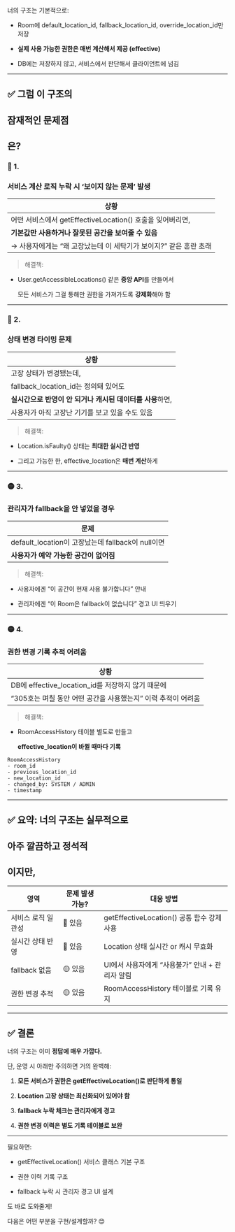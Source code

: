 
너의 구조는 기본적으로:

- Room에 default_location_id, fallback_location_id, override_location_id만 저장
    
- **실제 사용 가능한 권한은 매번 계산해서 제공 (effective)**
    
- DB에는 저장하지 않고, 서비스에서 판단해서 클라이언트에 넘김
    

---

## **✅ 그럼 이 구조의** 

## **잠재적인 문제점**

## **은?**

  

### **🔴 1.** 

### **서비스 계산 로직 누락 시 ‘보이지 않는 문제’ 발생**

|**상황**|
|---|
|어떤 서비스에서 getEffectiveLocation() 호출을 잊어버리면,|
|**기본값만 사용하거나 잘못된 공간을 보여줄 수 있음**|
|→ 사용자에게는 “왜 고장났는데 이 세탁기가 보이지?” 같은 혼란 초래|

> 해결책:

  

- User.getAccessibleLocations() 같은 **중앙 API**를 만들어서
    
    모든 서비스가 그걸 통해만 권한을 가져가도록 **강제화**해야 함
    

---

### **🔴 2.** 

### **상태 변경 타이밍 문제**

|**상황**|
|---|
|고장 상태가 변경됐는데,|
|fallback_location_id는 정의돼 있어도|
|**실시간으로 반영이 안 되거나 캐시된 데이터를 사용**하면,|
|사용자가 아직 고장난 기기를 보고 있을 수도 있음|

> 해결책:

  

- Location.isFaulty() 상태는 **최대한 실시간 반영**
    
- 그리고 가능한 한, effective_location은 **매번 계산**하게
    

---

### **🟡 3.** 

### **관리자가 fallback을 안 넣었을 경우**

|**문제**|
|---|
|default_location이 고장났는데 fallback이 null이면|
|**사용자가 예약 가능한 공간이 없어짐**|

> 해결책:

  

- 사용자에겐 “이 공간이 현재 사용 불가합니다” 안내
    
- 관리자에겐 “이 Room은 fallback이 없습니다” 경고 UI 띄우기
    

---

### **🟡 4.** 

### **권한 변경 기록 추적 어려움**

|**상황**|
|---|
|DB에 effective_location_id를 저장하지 않기 때문에|
|“305호는 며칠 동안 어떤 공간을 사용했는지” 이력 추적이 어려움|

> 해결책:

  

- RoomAccessHistory 테이블 별도로 만들고
    
    **effective_location이 바뀔 때마다 기록**
    

```
RoomAccessHistory
- room_id
- previous_location_id
- new_location_id
- changed_by: SYSTEM / ADMIN
- timestamp
```

  

---

## **✅ 요약: 너의 구조는 실무적으로** 

## **아주 깔끔하고 정석적**

## **이지만,**

|**영역**|**문제 발생 가능?**|**대응 방법**|
|---|---|---|
|서비스 로직 일관성|🔴 있음|getEffectiveLocation() 공통 함수 강제 사용|
|실시간 상태 반영|🔴 있음|Location 상태 실시간 or 캐시 무효화|
|fallback 없음|🟡 있음|UI에서 사용자에게 “사용불가” 안내 + 관리자 알림|
|권한 변경 추적|🟡 있음|RoomAccessHistory 테이블로 기록 유지|

  

---

## **✅ 결론**

  

너의 구조는 이미 **정답에 매우 가깝다.**

단, 운영 시 아래만 주의하면 거의 완벽해:

1. **모든 서비스가 권한은 getEffectiveLocation()로 판단하게 통일**
    
2. **Location 고장 상태는 최신화되어 있어야 함**
    
3. **fallback 누락 체크는 관리자에게 경고**
    
4. **권한 변경 이력은 별도 기록 테이블로 보완**
    

---

필요하면:

- getEffectiveLocation() 서비스 클래스 기본 구조
    
- 권한 이력 기록 구조
    
- fallback 누락 시 관리자 경고 UI 설계
    

  

도 바로 도와줄게!

  

다음은 어떤 부분을 구현/설계할까? 😊